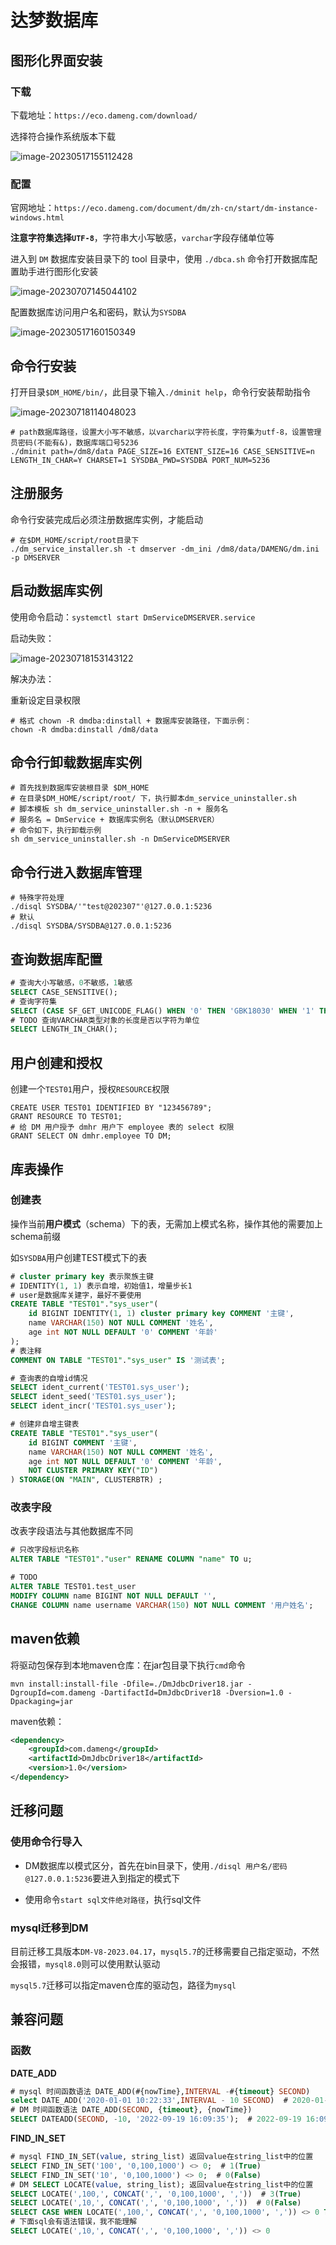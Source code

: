 # 达梦数据库

## 图形化界面安装

### 下载

下载地址：`https://eco.dameng.com/download/`

选择符合操作系统版本下载

![image-20230517155112428](img/image-20230517155112428.png)



### 配置

官网地址：`https://eco.dameng.com/document/dm/zh-cn/start/dm-instance-windows.html`

**注意字符集选择`UTF-8`**，字符串大小写敏感，`varchar`字段存储单位等

进入到 `DM` 数据库安装目录下的 tool 目录中，使用 `./dbca.sh` 命令打开数据库配置助手进行图形化安装

![image-20230707145044102](img/image-20230707145044102.png)

配置数据库访问用户名和密码，默认为`SYSDBA`

![image-20230517160150349](img\image-20230517160150349.png)



## 命令行安装

打开目录`$DM_HOME/bin/`，此目录下输入`./dminit help`，命令行安装帮助指令

![image-20230718114048023](img/image-20230718114048023.png)

```shell
# path数据库路径，设置大小写不敏感，以varchar以字符长度，字符集为utf-8，设置管理员密码(不能有&)，数据库端口号5236
./dminit path=/dm8/data PAGE_SIZE=16 EXTENT_SIZE=16 CASE_SENSITIVE=n LENGTH_IN_CHAR=Y CHARSET=1 SYSDBA_PWD=SYSDBA PORT_NUM=5236
```

## 注册服务

命令行安装完成后必须注册数据库实例，才能启动

```shell
# 在$DM_HOME/script/root目录下
./dm_service_installer.sh -t dmserver -dm_ini /dm8/data/DAMENG/dm.ini -p DMSERVER
```

## 启动数据库实例

使用命令启动：`systemctl start DmServiceDMSERVER.service`

启动失败：

![image-20230718153143122](img/image-20230718153143122.png)

解决办法：

重新设定目录权限

```shell
# 格式 chown -R dmdba:dinstall + 数据库安装路径，下面示例：
chown -R dmdba:dinstall /dm8/data
```

## 命令行卸载数据库实例

```shell
# 首先找到数据库安装根目录 $DM_HOME
# 在目录$DM_HOME/script/root/ 下，执行脚本dm_service_uninstaller.sh
# 脚本模板 sh dm_service_uninstaller.sh -n + 服务名
# 服务名 = DmService + 数据库实例名（默认DMSERVER）
# 命令如下，执行卸载示例
sh dm_service_uninstaller.sh -n DmServiceDMSERVER
```

## 命令行进入数据库管理

```shell
# 特殊字符处理
./disql SYSDBA/'"test@202307"'@127.0.0.1:5236
# 默认
./disql SYSDBA/SYSDBA@127.0.0.1:5236
```

## 查询数据库配置

```sql
# 查询大小写敏感，0不敏感，1敏感
SELECT CASE_SENSITIVE();
# 查询字符集
SELECT (CASE SF_GET_UNICODE_FLAG() WHEN '0' THEN 'GBK18030' WHEN '1' THEN 'UTF-8' WHEN '2' THEN 'EUC-KR' END);
# TODO 查询VARCHAR类型对象的长度是否以字符为单位
SELECT LENGTH_IN_CHAR();
```

## 用户创建和授权

创建一个`TEST01`用户，授权`RESOURCE`权限

```shell
CREATE USER TEST01 IDENTIFIED BY "123456789";
GRANT RESOURCE TO TEST01;
# 给 DM 用户授予 dmhr 用户下 employee 表的 select 权限
GRANT SELECT ON dmhr.employee TO DM;
```

## 库表操作

### 创建表

操作当前**用户模式**（schema）下的表，无需加上模式名称，操作其他的需要加上schema前缀

如`SYSDBA`用户创建TEST模式下的表

```sql
# cluster primary key 表示聚族主键
# IDENTITY(1, 1) 表示自增，初始值1，增量步长1
# user是数据库关建字，最好不要使用
CREATE TABLE "TEST01"."sys_user"(
	id BIGINT IDENTITY(1, 1) cluster primary key COMMENT '主键',
	name VARCHAR(150) NOT NULL COMMENT '姓名',
	age int NOT NULL DEFAULT '0' COMMENT '年龄'
);
# 表注释
COMMENT ON TABLE "TEST01"."sys_user" IS '测试表';

# 查询表的自增id情况
SELECT ident_current('TEST01.sys_user');
SELECT ident_seed('TEST01.sys_user');
SELECT ident_incr('TEST01.sys_user');

# 创建非自增主键表
CREATE TABLE "TEST01"."sys_user"(
	id BIGINT COMMENT '主键',
	name VARCHAR(150) NOT NULL COMMENT '姓名',
	age int NOT NULL DEFAULT '0' COMMENT '年龄',
    NOT CLUSTER PRIMARY KEY("ID")
) STORAGE(ON "MAIN", CLUSTERBTR) ;

```

### 改表字段

改表字段语法与其他数据库不同

```sql
# 只改字段标识名称
ALTER TABLE "TEST01"."user" RENAME COLUMN "name" TO u;

# TODO
ALTER TABLE TEST01.test_user
MODIFY COLUMN name BIGINT NOT NULL DEFAULT '',
CHANGE COLUMN name username VARCHAR(150) NOT NULL COMMENT '用户姓名';
```



## maven依赖

将驱动包保存到本地maven仓库：在jar包目录下执行`cmd`命令

```shell
mvn install:install-file -Dfile=./DmJdbcDriver18.jar -DgroupId=com.dameng -DartifactId=DmJdbcDriver18 -Dversion=1.0 -Dpackaging=jar
```

maven依赖：

```xml
<dependency>
    <groupId>com.dameng</groupId>
    <artifactId>DmJdbcDriver18</artifactId>
    <version>1.0</version>
</dependency>
```

## 迁移问题

### 使用命令行导入

- DM数据库以模式区分，首先在bin目录下，使用`./disql 用户名/密码@127.0.0.1:5236`要进入到指定的模式下

- 使用命令`start sql文件绝对路径`，执行sql文件

### mysql迁移到DM

目前迁移工具版本`DM-V8-2023.04.17`，`mysql5.7`的迁移需要自己指定驱动，不然会报错，`mysql8.0`则可以使用默认驱动

`mysql5.7`迁移可以指定maven仓库的驱动包，路径为`mysql`

## 兼容问题

### 函数

**DATE_ADD**

```sql
# mysql 时间函数语法 DATE_ADD(#{nowTime},INTERVAL -#{timeout} SECOND)
select DATE_ADD('2020-01-01 10:22:33',INTERVAL - 10 SECOND)  # 2020-01-01 10:22:23
# DM 时间函数语法 DATE_ADD(SECOND, {timeout}, {nowTime})
SELECT DATEADD(SECOND, -10, '2022-09-19 16:09:35');  # 2022-09-19 16:09:25
```

**FIND_IN_SET**

```sql
# mysql FIND_IN_SET(value, string_list) 返回value在string_list中的位置
SELECT FIND_IN_SET('100', '0,100,1000') <> 0;  # 1(True)
SELECT FIND_IN_SET('10', '0,100,1000') <> 0;  # 0(False)
# DM SELECT LOCATE(value, string_list); 返回value在string_list中的位置
SELECT LOCATE(',100,', CONCAT(',', '0,100,1000', ','))  # 3(True)
SELECT LOCATE(',10,', CONCAT(',', '0,100,1000', ','))  # 0(False)
SELECT CASE WHEN LOCATE(',100,', CONCAT(',', '0,100,1000', ',')) <> 0 THEN '1' ELSE '0' END;  # 1(True)
# 下面sql会有语法错误，我不能理解
SELECT LOCATE(',10,', CONCAT(',', '0,100,1000', ',')) <> 0
```





